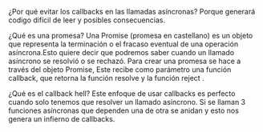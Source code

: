 ¿Por qué evitar los callbacks en las llamadas asíncronas?
    Porque generará codigo difícil de leer y posibles consecuencias.

¿Qué es una promesa?
    Una Promise (promesa en castellano) es un objeto que representa la terminación o el fracaso eventual de una operación asíncrona.Esto quiere decir que podremos saber cuando un llamado asíncrono se resolvió o se rechazó. Para crear una promesa se hace a través del objeto Promise, Este recibe como parámetro una función callback, que retorna la función resolve y la función reject .

¿Qué es el callback hell?
    Este enfoque de usar callbacks es perfecto cuando solo tenemos que resolver un llamado asíncrono. Si se llaman 3 funciones asíncronas que dependen una de otra se anidan y esto nos genera un infierno de callbacks.